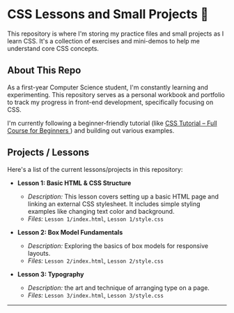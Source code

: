 # CSS Lessons and Small Projects 🎨

This repository is where I'm storing my practice files and small projects as I learn CSS. It's a collection of exercises and mini-demos to help me understand core CSS concepts.

## About This Repo

As a first-year Computer Science student, I'm constantly learning and experimenting. This repository serves as a personal workbook and portfolio to track my progress in front-end development, specifically focusing on CSS.

I'm currently following a beginner-friendly tutorial (like [
CSS Tutorial – Full Course for Beginners ](https://youtu.be/OXGznpKZ_sA?si=jqHvncs6jMImqo1t)) and building out various examples.

## Projects / Lessons

Here's a list of the current lessons/projects in this repository:

* **Lesson 1: Basic HTML & CSS Structure**
    * *Description:* This lesson covers setting up a basic HTML page and linking an external CSS stylesheet. It includes simple styling examples like changing text color and background.
    * *Files:* `Lesson 1/index.html`, `Lesson 1/style.css`


* **Lesson 2: Box Model Fundamentals**
    * *Description:* Exploring the basics of box models for responsive layouts.
    * *Files:* `Lesson 2/index.html`, `Lesson 2/style.css`


* **Lesson 3: Typography**
    * *Description:*  the art and technique of arranging type on a page.
    *  *Files:* `Lesson 3/index.html`, `Lesson 3/style.css`

---

